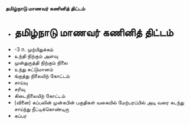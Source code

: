 **தமிழ்நாடு மாணவர் கணினித் திட்டம்**
- # தமிழ்நாடு மாணவர் கணினித் திட்டம்
- -3 n. முற்பிதுக்கம்
- உந்தி நிற்கும் அளவு
- முன்துருத்தி நிற்கும் நிலை
- உந்து கட்டுமானம்
- ங்குத்து நிலையிற் கோட்டம்
- சாய்வு
- சரிவு
- கிடைநிலையிற் கோட்டம்
- (வினை) கப்பலின் முன்கபின் பகுதிகள் வகையில் மேற்பரப்பில் அடி வரை கடந்து சாய்ந்து நீட்டிக்கொண்டிரு
- கப்பர

